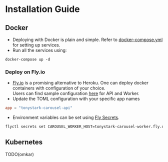 # Installation Guide

## Docker
- Deploying with Docker is plain and simple. 
Refer to [docker-compose.yml](https://github.com/prabhuomkar/carousel/blob/master/docker-compose.yaml) for setting up services.
- Run all the services using:
```bah
docker-compose up -d
```

### Deploy on Fly.io
- [Fly.io](https://fly.io/) is a promising alternative to Heroku. One can deploy docker containers with configuration of your choice.  
Users can find sample configuration [here](https://github.com/prabhuomkar/carousel/tree/master/infra/deployments/fly) for API and Worker.
- Update the TOML configuration with your specific app names
```toml
app = "tonystark-carousel-api"
```
- Environment variables can be set using [Fly Secrets](https://fly.io/docs/reference/secrets/).
```bash
flyctl secrets set CAROUSEL_WORKER_HOST=tonystark-carousel-worker.fly.dev 
```

## Kubernetes
TODO(omkar)
